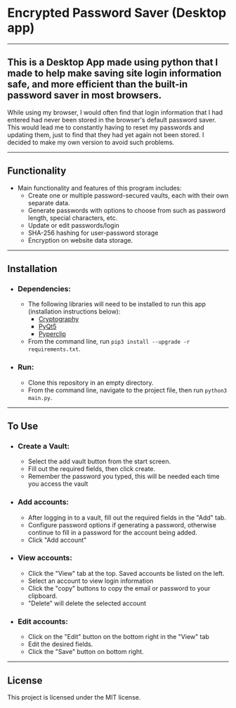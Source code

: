 # Encrypted Password Saver (Desktop app)

---
## This is a Desktop App made using python that I made to help make saving site login information safe, and more efficient than the built-in password saver in most browsers.

While using my browser, I would often find that login information that I had entered had never been stored in the browser's default password saver.
This would lead me to constantly having to reset my passwords and updating them, just to find that they had yet again not been stored. I decided to make my own version to avoid such problems.


---
## Functionality
* Main functionality and features of this program includes:
  * Create one or multiple password-secured vaults, each with their own separate data.
  * Generate passwords with options to choose from such as password length, special characters, etc.
  * Update or edit passwords/login
  * SHA-256 hashing for user-password storage 
  * Encryption on website data storage.

---
## Installation
* ### Dependencies:
  * The following libraries will need to be installed to run this app (installation instructions below):
    * [Cryptography](https://pypi.org/project/cryptography/)
    * [PyQt5](https://pypi.org/project/pyqt5-tools/)
    * [Pyperclip](https://pypi.org/project/pyperclip/)
  * From the command line, run ```pip3 install --upgrade -r requirements.txt```.
* ### Run:
  * Clone this repository in an empty directory.
  * From the command line, navigate to the project file, then run ```python3 main.py```.

---
## To Use
* ### Create a Vault:
  * Select the add vault button from the start screen.
  * Fill out the required fields, then click create.
  * Remember the password you typed, this will be needed each time you access the vault
* ### Add accounts:
  * After logging in to a vault, fill out the required fields in the "Add" tab.
  * Configure password options if generating a password, otherwise continue to fill in a password for the account being added.
  * Click "Add account"
* ### View accounts:
  * Click the "View" tab at the top. Saved accounts be listed on the left.
  * Select an account to view login information
  * Click the "copy" buttons to copy the email or password to your clipboard.
  * "Delete" will delete the selected account
* ### Edit accounts:
  * Click on the "Edit" button on the bottom right in the "View" tab
  * Edit the desired fields.
  * Click the "Save" button on bottom right.

---
## License
This project is licensed under the MIT license.
